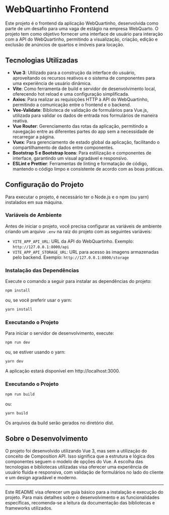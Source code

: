 # WebQuartinho Frontend

Este projeto é o frontend da aplicação WebQuartinho, desenvolvida como parte de um desafio para uma vaga de estágio na empresa WebQuarto. O projeto tem como objetivo fornecer uma interface de usuário para interação com a API do WebQuartinho, permitindo a visualização, criação, edição e exclusão de anúncios de quartos e imóveis para locação.

## Tecnologias Utilizadas

-   **Vue 3**: Utilizado para a construção da interface do usuário, aproveitando os recursos reativos e o sistema de componentes para uma experiência de usuário dinâmica.
-   **Vite**: Como ferramenta de build e servidor de desenvolvimento local, oferecendo hot reload e uma configuração simplificada.
-   **Axios**: Para realizar as requisições HTTP à API do WebQuartinho, permitindo a comunicação entre o frontend e o backend.
-   **Vee-Validate**: Biblioteca de validação de formulários para Vue.js, utilizada para validar os dados de entrada nos formulários de maneira reativa.
-   **Vue Router**: Gerenciamento das rotas da aplicação, permitindo a navegação entre as diferentes partes do app sem a necessidade de recarregar a página.
-   **Vuex**: Para gerenciamento de estado global da aplicação, facilitando o compartilhamento de dados entre componentes.
-   **Bootstrap 5 e Bootstrap Icons**: Para estilização e componentes de interface, garantindo um visual agradável e responsivo.
-   **ESLint e Prettier**: Ferramentas de linting e formatação de código, mantendo o código limpo e consistente de acordo com as boas práticas.

## Configuração do Projeto

Para executar o projeto, é necessário ter o Node.js e o npm (ou yarn) instalados em sua máquina.

### Variáveis de Ambiente

Antes de iniciar o projeto, você precisa configurar as variáveis de ambiente criando um arquivo `.env` na raiz do projeto com as seguintes variáveis:

-   `VITE_APP_API_URL`: URL da API do WebQuartinho. Exemplo: `http://127.0.0.1:8000/api`
-   `VITE_APP_API_STORAGE_URL`: URL para acesso às imagens armazenadas pelo backend. Exemplo: `http://127.0.0.1:8000/storage`

### Instalação das Dependências

Execute o comando a seguir para instalar as dependências do projeto:

```sh
npm install
```

ou, se você preferir usar o yarn:

```sh
yarn install
```

### Executando o Projeto

Para iniciar o servidor de desenvolvimento, execute:

```sh
npm run dev
```

ou, se estiver usando o yarn:

```sh
yarn dev
```

A aplicação estará disponível em http://localhost:3000.

### Executando o Projeto

```sh
npm run build
```
ou:

```sh
yarn build
```

Os arquivos da build serão gerados no diretório dist.

## Sobre o Desenvolvimento

O projeto foi desenvolvido utilizando Vue 3, mas sem a utilização do conceito de Composition API. Isso significa que a estrutura e lógica dos componentes seguem o modelo de opções do Vue. A escolha das tecnologias e bibliotecas utilizadas visa oferecer uma experiência de usuário fluida e responsiva, com validação de formulários no lado do cliente e um design agradável e moderno.

<hr />

Este README visa oferecer um guia básico para a instalação e execução do projeto. Para mais detalhes sobre o desenvolvimento e as funcionalidades específicas, recomenda-se a leitura da documentação das bibliotecas e frameworks utilizados.